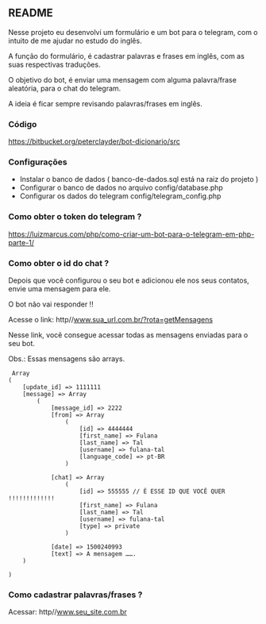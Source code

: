 ## README ##

Nesse projeto eu desenvolvi um formulário e um bot para o telegram, com o intuito de me ajudar no estudo do inglês.

A função do formulário, é cadastrar palavras e frases em inglês, com as suas respectivas traduções.

O objetivo do bot, é enviar uma mensagem com alguma palavra/frase aleatória, para o chat do telegram. 

A ideia é ficar sempre revisando palavras/frases em inglês. 

### Código ###

https://bitbucket.org/peterclayder/bot-dicionario/src

### Configurações  ###

* Instalar o banco de dados ( banco-de-dados.sql está na raiz do projeto )
* Configurar o banco de dados no arquivo config/database.php
* Configurar os dados do telegram config/telegram_config.php

### Como obter o token do telegram ? ###

https://luizmarcus.com/php/como-criar-um-bot-para-o-telegram-em-php-parte-1/

### Como obter o id do chat ? ###

Depois que você configurou o seu bot e adicionou ele nos seus contatos, envie uma mensagem para ele.

O bot não vai responder !!

Acesse o link: http//www.sua_url.com.br/?rota=getMensagens

Nesse link, você consegue acessar todas as mensagens enviadas para o seu bot.

Obs.: Essas mensagens são arrays. 
 
     Array
    (
        [update_id] => 1111111
        [message] => Array
            (
                [message_id] => 2222
                [from] => Array
                    (
                        [id] => 4444444
                        [first_name] => Fulana
                        [last_name] => Tal
                        [username] => fulana-tal
                        [language_code] => pt-BR
                    )

                [chat] => Array
                    (
                        [id] => 555555 // É ESSE ID QUE VOCÊ QUER !!!!!!!!!!!!! 
                        [first_name] => Fulana
                        [last_name] => Tal
                        [username] => fulana-tal
                        [type] => private
                    )

                [date] => 1500240993
                [text] => A mensagem …….
        )

    )


### Como cadastrar palavras/frases ? ###

Acessar: http//www.seu_site.com.br
